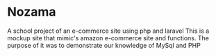 # Nozama
A school project of an e-commerce site using php and laravel
This is a mockup site that mimic's amazon e-commerce site and functions. The purpose of it was to demonstrate our knowledge of MySql and PHP
